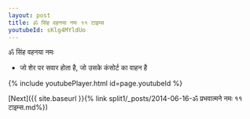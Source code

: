 ```yaml
---
layout: post
title: ॐ सिंह वहनया नमः ११ टाइम्स
youtubeId: sKlg4MYldUo
---
```

 
 
 ॐ सिंह वहनया नमः  
 
 -  जो शेर पर सवार होता है, जो उसके कंसोर्ट का वाहन है 
 
  
 
  
 
 
 
 
 
 


{% include youtubePlayer.html id=page.youtubeId %}
 
[Next]({{ site.baseurl }}{% link  split1/_posts/2014-06-16-ॐ प्रभवात्मने नमः ११ टाइम्स.md%})
 
